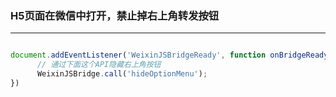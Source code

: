 ### H5页面在微信中打开，禁止掉右上角转发按钮
---

```js

document.addEventListener('WeixinJSBridgeReady', function onBridgeReady() {
      // 通过下面这个API隐藏右上角按钮
      WeixinJSBridge.call('hideOptionMenu');
})
```